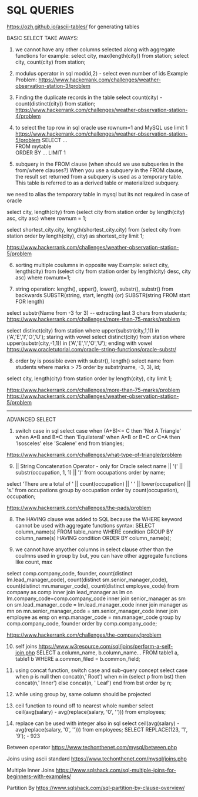 # SQL QUERIES

https://ozh.github.io/ascii-tables/ for generating tables

BASIC SELECT TAKE AWAYS:

1. we cannot have any other columns selected along with aggregate functions
for example: select city, max(length(city)) from station;
select city, count(city) from station;

2. modulus operator in sql
mod(id,2) - select even number of ids
Example Problem: https://www.hackerrank.com/challenges/weather-observation-station-3/problem

3. Finding the duplicate records in the table
select count(city) - count(distinct(city)) 
from station; 
https://www.hackerrank.com/challenges/weather-observation-station-4/problem 

4. to select the top row in sql oracle use rownum=1 and MySQL use limit 1
https://www.hackerrank.com/challenges/weather-observation-station-5/problem 
SELECT ...  
FROM mytable  
ORDER BY ... 
LIMIT 1

5. subquery in the FROM clause (when should we use subqueries in the from/where clauses?)
When you use a subquery in the FROM clause, the result set returned from a subquery is 
used as a temporary table. This table is referred to as a derived table or materialized subquery.

we need to alias the temporary table in mysql but its not required in case of oracle

select city, length(city) 
from (select city from station order by length(city) asc, city asc) 
where rownum = 1;

select shortest_city.city, length(shortest_city.city) 
from (select city from station order by length(city), city) as shortest_city
limit 1;

https://www.hackerrank.com/challenges/weather-observation-station-5/problem 

6. sorting multiple coulumns in opposite way
Example: select city, length(city) 
        from (select city from station order by length(city) desc, city asc) 
        where rownum=1;

7. string operation: length(), upper(), lower(), substr(), substr() from backwards
SUBSTR(string, start, length) (or) SUBSTR(string FROM start FOR length)

select substr(Name from -3 for 3)  -- extracting last 3 chars
from students;
https://www.hackerrank.com/challenges/more-than-75-marks/problem

select distinct(city) from station where upper(substr(city,1,1)) in ('A','E','I','O','U'); staring with vowel
select distinct(city) from station where upper(substr(city,-1,1)) in ('A','E','I','O','U'); ending with vowel
https://www.oracletutorial.com/oracle-string-functions/oracle-substr/

8. order by is possible even with substr(), length()
select name 
from students 
where marks > 75
order by substr(name, -3, 3), id;

select city, length(city) 
from station
order by length(city), city
limit 1;

https://www.hackerrank.com/challenges/more-than-75-marks/problem
https://www.hackerrank.com/challenges/weather-observation-station-5/problem

---------------------------------------------------------------------------------------------------

ADVANCED SELECT

1. switch case in sql
select
case
when (A+B)<= C then 'Not A Triangle'
when A=B and B=C then 'Equilateral'
when A=B or B=C or C=A then 'Isosceles'
else 'Scalene'
end
from triangles;

https://www.hackerrank.com/challenges/what-type-of-triangle/problem



9. || String Concatenation Operator - only for Oracle 
select name || '(' || substr(occupation, 1, 1) || ')' 
from occupations
order by name;

select 'There are a total of ' || count(occupation) || ' ' || lower(occupation) || 's.'
from occupations
group by occupation
order by count(occupation), occupation;

https://www.hackerrank.com/challenges/the-pads/problem

8. The HAVING clause was added to SQL because the WHERE keyword cannot be used with aggregate functions
syntax:
SELECT column_name(s)
FROM table_name
WHERE condition
GROUP BY column_name(s)
HAVING condition
ORDER BY column_name(s);

9. we cannot have anyother columns in select clause other than the coulmns used in group by
but, you can have other aggregate functions like count, max 

select comp.company_code, founder,
count(distinct lm.lead_manager_code),
count(distinct sm.senior_manager_code),
count(distinct mn.manager_code),
count(distinct employee_code)
from company as comp
inner join lead_manager as lm on lm.company_code=comp.company_code
inner join senior_manager as sm on sm.lead_manager_code = lm.lead_manager_code
inner join manager as mn on mn.senior_manager_code = sm.senior_manager_code
inner join employee as emp on emp.manager_code = mn.manager_code
group by comp.company_code, founder
order by comp.company_code;

https://www.hackerrank.com/challenges/the-company/problem

10. self joins https://www.w3resource.com/sql/joins/perform-a-self-join.php
SELECT a.column_name, b.column_name... 
FROM table1 a, table1 b 
WHERE a.common_filed = b.common_field;

11. using concat function, switch case and sub-query concept
select 
case
when p is null then concat(n,' Root')
when n in (select p from bst) then concat(n,' Inner')
else concat(n, ' Leaf')
end
from bst
order by n;

12. while using group by, same column should be projected

13. ceil function to round off to nearest whole number
select ceil(avg(salary) - avg(replace(salary, '0', ''))) from employees;

14. replace can be used with integer also in sql
select ceil(avg(salary) - avg(replace(salary, '0', ''))) from employees;
SELECT REPLACE(123, '1', '9');  - 923

Between operator
https://www.techonthenet.com/mysql/between.php 

Joins using ascii standard
https://www.techonthenet.com/mysql/joins.php

Multiple Inner Joins 
https://www.sqlshack.com/sql-multiple-joins-for-beginners-with-examples/ 

Partition By
https://www.sqlshack.com/sql-partition-by-clause-overview/